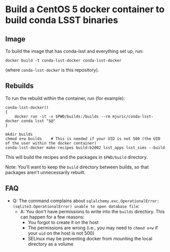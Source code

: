 # Build a CentOS 5 docker container to build conda LSST binaries

## Image

To build the image that has conda-lsst and everything set up, run:

```
docker build -t conda-lsst-docker conda-lsst-docker
```

(where `conda-lsst-docker` is this repository).

## Rebuilds

To run the rebuild within the container, run (for example):

```
conda-lsst-docker()
{
	docker run -it -v $PWD/builds:/builds --rm mjuric/conda-lsst-docker conda lsst "$@"
}

mkdir builds
chmod o+w builds	# This is needed if your UID is not 500 (the UID of the user within the docker container)
conda-lsst-docker make-recipes build:b2002 lsst_apps lsst_sims --build
```

This will build the recipes and the packages in `$PWD/build` directory.

Note: You'll want to keep the `build` directory between builds, so that
packages aren't unnecessarily rebuilt.

## FAQ

* Q: The command complains about `sqlalchemy.exc.OperationalError: (sqlite3.OperationalError) unable to open database file`:
  * A: You don't have permissions to write into the `builds` directory. This can happen for a few reasons:
     * You forgot to create it on the host
     * The permissions are wrong (i.e., you may need to `chmod o+w` if your `uid` on the host is not 500)
     * SELinux may be preventing docker from mounting the local directory as a volume
